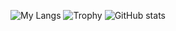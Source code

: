 ![My Langs](https://github-readme-stats-omega-flax.vercel.app/api/top-langs/?username=MatteoManzoni&theme=dracula&hide=html,less,css,c&langs_count=10&layout=compact)
![Trophy](https://github-profile-trophy.vercel.app/?username=MatteoManzoni&theme=dracula)
![GitHub stats](https://github-readme-stats-omega-flax.vercel.app/api?username=MatteoManzoni&show_icons=true&theme=dracula&count_private=false)

